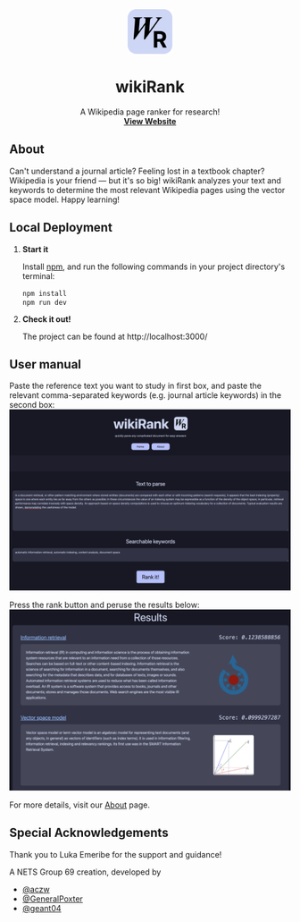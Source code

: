 <div align="center">
  <a href="https://github.com/GeneralPoxter/wikiRank">
    <img src="./public/logo.svg" alt="Logo" width="80" height="80">
  </a>

  <h1 align="center">wikiRank</h1>

  <p align="center">
    A Wikipedia page ranker for research!
    <br />
    <a href="https://wikirank.vercel.app/"><strong>View Website</strong></a>
  </p>
</div>

## About

Can't understand a journal article? Feeling lost in a textbook chapter? Wikipedia is your friend &#8212; but it's so big! wikiRank analyzes your text and keywords to determine the most relevant Wikipedia pages using the vector space model. Happy learning!

## Local Deployment

1. **Start it**
    
    Install [npm](https://docs.npmjs.com/downloading-and-installing-node-js-and-npm), and run the following commands in your project directory's terminal:

    ```
    npm install
    npm run dev
    ```

2. **Check it out!**

    The project can be found at http://localhost:3000/

## User manual

Paste the reference text you want to study in first box, and paste the relevant comma-separated keywords (e.g. journal article keywords) in the second box:
![yeah](examples/home.png)

Press the rank button and peruse the results below:
![no](examples/result.png)

For more details, visit our [About](https://wikirank.vercel.app/about) page.

## Special Acknowledgements

Thank you to Luka Emeribe for the support and guidance! 

A NETS Group 69 creation, developed by
* [@aczw](https://github.com/aczw)
* [@GeneralPoxter](https://github.com/GeneralPoxter)
* [@geant04](https://github.com/geant04)
